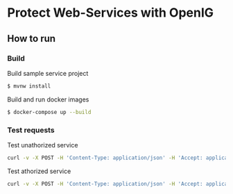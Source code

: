 # Protect Web-Services with OpenIG

## How to run

### Build
Build sample service project
```bash
$ mvnw install
```

Build and run docker images 
```bash
$ docker-compose up --build
```  

### Test requests

Test unathorized service
```bash
curl -v -X POST -H 'Content-Type: application/json' -H 'Accept: application/json'  http://localhost:8080/secure
```  


Test athorized service
```bash
curl -v -X POST -H 'Content-Type: application/json' -H 'Accept: application/json' -H 'Authorization: Bearer eyJhbGciOiJSUzI1NiIsInR5cCI6IkpXVCJ9.eyJpc3MiOiJzYW1wbGUtc2VydmljZSIsInN1YiI6IjEyMzQ1Njc4OTAiLCJuYW1lIjoiSm9obiBEb2UiLCJhZG1pbiI6dHJ1ZSwiaWF0IjoxNTE2MjM5MDIyLCJleHAiOjE2MTYyMzkwMjJ9.Vxo5eGo9WVhHrf5cVO1Rjam9RfyrUSCdVeAr6mZz7bsNbR7cPz-qHHH-2Odrrk1INVyPgQH0yukf-n58WWZhAG0rTOkMF__eSSLDj-I85PxniJQvd85-cHdCyaklHJ1hA4LVSP27tJMc_7VBEuwnFB2XlqQs7dLbqmCd6skvDpMJASLHcwYadg-i-2os9hJsc6d1uzlpeJaaUxb-TD-ofEJpAfD9YaMO595bOFJvtNVhbXRxEDgAn2w73MS9GkC-uL91SuS1nQEy9HKxRQUHBstLNiuPtW3zdmI9f0SWqbaTqEz428S67VKQ6RuMVIMN5vjlqclJqVYNO2nyrc4TkyV-1PYJdlWyDRdbcCHuh0JWdC2aBa7bEBN0QTAOhCx6hflo5DEW8ehTp_9LsSI1hJTcyGBmQkc5EhvDMsrjxh2K1x-Zsa_2cBJbczSvk4TL70FT32FRpzJs-mdwID_lvoK4LFnA51z79jN0e8yXlHXJLPGsv8DhZxTziDGbBSBEiqxLGkelto6x85b8YJ-Y4dUgpoIlXJ7B6SsgNo6jcQBuYvgtD5c7cKHraGIZCu_i_exCyqd6CupsBzONTIqKwnzEVNtx1Ars5PfN3ncVN6CE_tIYOYYVBD_Dl9vlAWtImqhaxb5XoEOv5bKUbRNMIEDYy-3_K5w_BLquESc39MM' http://localhost:8080/secure
```  
